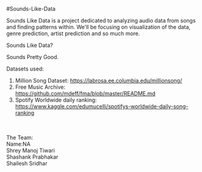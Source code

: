 #Sounds-Like-Data

Sounds Like Data is a project dedicated to analyzing audio data from songs and finding patterns within. 
We'll be focusing on visualization of the data, genre prediction, artist prediction and so much more.

Sounds Like Data?

Sounds Pretty Good.

Datasets used:<br/>
1. Million Song Dataset: https://labrosa.ee.columbia.edu/millionsong/ <br/>
2. Free Music Archive: https://github.com/mdeff/fma/blob/master/README.md<br/>
3. Spotify Worldwide daily ranking: https://www.kaggle.com/edumucelli/spotifys-worldwide-daily-song-ranking<br/><br/><br/>


The Team:<br/>
Name:NA<br/>
Shrey Manoj Tiwari<br/>
Shashank Prabhakar<br/>
Shailesh Sridhar<br/>



